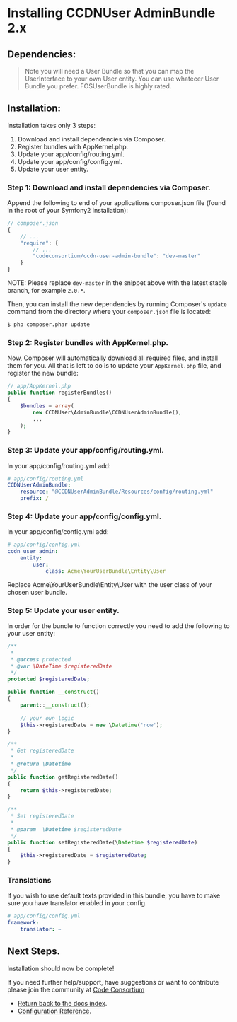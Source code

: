 Installing CCDNUser AdminBundle 2.x
===================================

## Dependencies:

> Note you will need a User Bundle so that you can map the UserInterface to your own User entity. You can use whatecer User Bundle you prefer. FOSUserBundle is highly rated.

## Installation:

Installation takes only 3 steps:

1. Download and install dependencies via Composer.
2. Register bundles with AppKernel.php.
3. Update your app/config/routing.yml.
4. Update your app/config/config.yml.
5. Update your user entity.

### Step 1: Download and install dependencies via Composer.

Append the following to end of your applications composer.json file (found in the root of your Symfony2 installation):

``` js
// composer.json
{
    // ...
    "require": {
        // ...
        "codeconsortium/ccdn-user-admin-bundle": "dev-master"
    }
}
```

NOTE: Please replace ``dev-master`` in the snippet above with the latest stable branch, for example ``2.0.*``.

Then, you can install the new dependencies by running Composer's ``update``
command from the directory where your ``composer.json`` file is located:

``` bash
$ php composer.phar update
```

### Step 2: Register bundles with AppKernel.php.

Now, Composer will automatically download all required files, and install them
for you. All that is left to do is to update your ``AppKernel.php`` file, and
register the new bundle:

``` php
// app/AppKernel.php
public function registerBundles()
{
    $bundles = array(
		new CCDNUser\AdminBundle\CCDNUserAdminBundle(),
		...
	);
}
```

### Step 3: Update your app/config/routing.yml.

In your app/config/routing.yml add:

``` yml
# app/config/routing.yml
CCDNUserAdminBundle:
    resource: "@CCDNUserAdminBundle/Resources/config/routing.yml"
    prefix: /
```

### Step 4: Update your app/config/config.yml.

In your app/config/config.yml add:

``` yml
# app/config/config.yml
ccdn_user_admin:
    entity:
        user:
            class: Acme\YourUserBundle\Entity\User
```

Replace Acme\YourUserBundle\Entity\User with the user class of your chosen user bundle.

### Step 5: Update your user entity.

In order for the bundle to function correctly you need to add the following to your user entity:

``` php
/**
 *
 * @access protected
 * @var \DateTime $registeredDate
 */
protected $registeredDate;

public function __construct()
{
    parent::__construct();
	
    // your own logic
	$this->registeredDate = new \Datetime('now');
}

/**
 * Get registeredDate
 *
 * @return \Datetime
 */
public function getRegisteredDate()
{
    return $this->registeredDate;
}

/**
 * Set registeredDate
 *
 * @param  \Datetime $registeredDate
 */
public function setRegisteredDate(\Datetime $registeredDate)
{
    $this->registeredDate = $registeredDate;
}
```

### Translations

If you wish to use default texts provided in this bundle, you have to make sure you have translator enabled in your config.

``` yaml
# app/config/config.yml
framework:
    translator: ~
```

## Next Steps.

Installation should now be complete!

If you need further help/support, have suggestions or want to contribute please join the community at [Code Consortium](http://www.codeconsortium.com)

- [Return back to the docs index](index.md).
- [Configuration Reference](configuration_reference.md).
